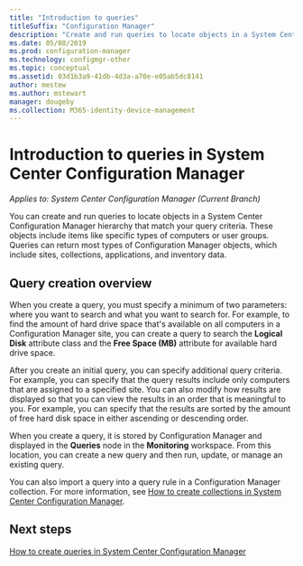 ```yaml
---
title: "Introduction to queries"
titleSuffix: "Configuration Manager"
description: "Create and run queries to locate objects in a System Center Configuration Manager hierarchy that match your query criteria."
ms.date: 05/08/2019
ms.prod: configuration-manager
ms.technology: configmgr-other
ms.topic: conceptual
ms.assetid: 03d1b3a9-41db-4d3a-a70e-e05ab5dc8141
author: mestew
ms.author: mstewart
manager: dougeby
ms.collection: M365-identity-device-management
---
```

# Introduction to queries in System Center Configuration Manager

*Applies to: System Center Configuration Manager (Current Branch)*

You can create and run queries to locate objects in a System Center Configuration Manager hierarchy that match your query criteria. These objects include items like specific types of computers or user groups. Queries can return most types of Configuration Manager objects, which include sites, collections, applications, and inventory data.  

## Query creation overview

 When you create a query, you must specify a minimum of two parameters: where you want to search and what you want to search for. For example, to find the amount of hard drive space that's available on all computers in a Configuration Manager site, you can create a query to search the **Logical Disk** attribute class and the **Free Space (MB)** attribute for available hard drive space.  

 After you create an initial query, you can specify additional query criteria. For example, you can specify that the query results include only computers that are assigned to a specified site. You can also modify how results are displayed so that you can view the results in an order that is meaningful to you. For example, you can specify that the results are sorted by the amount of free hard disk space in either ascending or descending order.  

 When you create a query, it is stored by Configuration Manager and displayed in the **Queries** node in the **Monitoring** workspace. From this location, you can create a new query and then run, update, or manage an existing query.  

 You can also import a query into a query rule in a Configuration Manager collection. For more information, see [How to create collections in System Center Configuration Manager](../../../core/clients/manage/collections/create-collections.md).  

## Next steps

 [How to create queries in System Center Configuration Manager](../../../core/servers/manage/create-queries.md)

